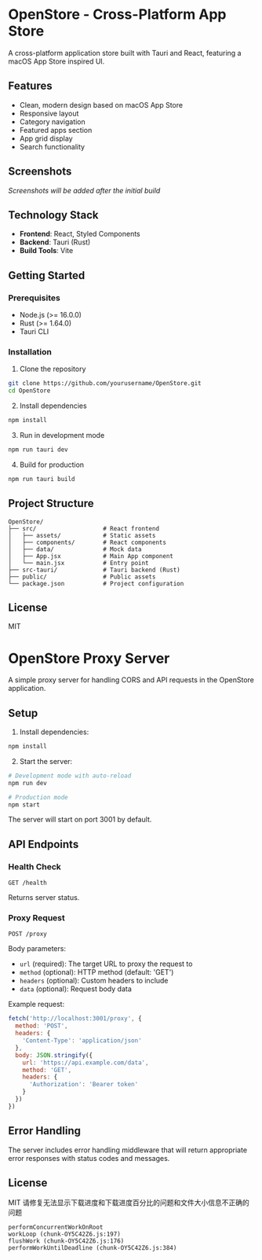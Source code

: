 # OpenStore - Cross-Platform App Store

A cross-platform application store built with Tauri and React, featuring a macOS App Store inspired UI.

## Features

- Clean, modern design based on macOS App Store
- Responsive layout
- Category navigation
- Featured apps section
- App grid display
- Search functionality

## Screenshots

*Screenshots will be added after the initial build*

## Technology Stack

- **Frontend**: React, Styled Components
- **Backend**: Tauri (Rust)
- **Build Tools**: Vite

## Getting Started

### Prerequisites

- Node.js (>= 16.0.0)
- Rust (>= 1.64.0)
- Tauri CLI

### Installation

1. Clone the repository
```bash
git clone https://github.com/yourusername/OpenStore.git
cd OpenStore
```

2. Install dependencies
```bash
npm install
```

3. Run in development mode
```bash
npm run tauri dev
```

4. Build for production
```bash
npm run tauri build
```

## Project Structure

```
OpenStore/
├── src/                   # React frontend
│   ├── assets/            # Static assets
│   ├── components/        # React components
│   ├── data/              # Mock data
│   ├── App.jsx            # Main App component
│   └── main.jsx           # Entry point
├── src-tauri/             # Tauri backend (Rust)
├── public/                # Public assets
└── package.json           # Project configuration
```

## License

MIT

# OpenStore Proxy Server

A simple proxy server for handling CORS and API requests in the OpenStore application.

## Setup

1. Install dependencies:
```bash
npm install
```

2. Start the server:
```bash
# Development mode with auto-reload
npm run dev

# Production mode
npm start
```

The server will start on port 3001 by default.

## API Endpoints

### Health Check
```
GET /health
```
Returns server status.

### Proxy Request
```
POST /proxy
```
Body parameters:
- `url` (required): The target URL to proxy the request to
- `method` (optional): HTTP method (default: 'GET')
- `headers` (optional): Custom headers to include
- `data` (optional): Request body data

Example request:
```javascript
fetch('http://localhost:3001/proxy', {
  method: 'POST',
  headers: {
    'Content-Type': 'application/json'
  },
  body: JSON.stringify({
    url: 'https://api.example.com/data',
    method: 'GET',
    headers: {
      'Authorization': 'Bearer token'
    }
  })
})
```

## Error Handling

The server includes error handling middleware that will return appropriate error responses with status codes and messages.

## License

MIT
请修复无法显示下载进度和下载进度百分比的问题和文件大小信息不正确的问题

	performConcurrentWorkOnRoot
	workLoop (chunk-OY5C42Z6.js:197)
	flushWork (chunk-OY5C42Z6.js:176)
	performWorkUntilDeadline (chunk-OY5C42Z6.js:384)

